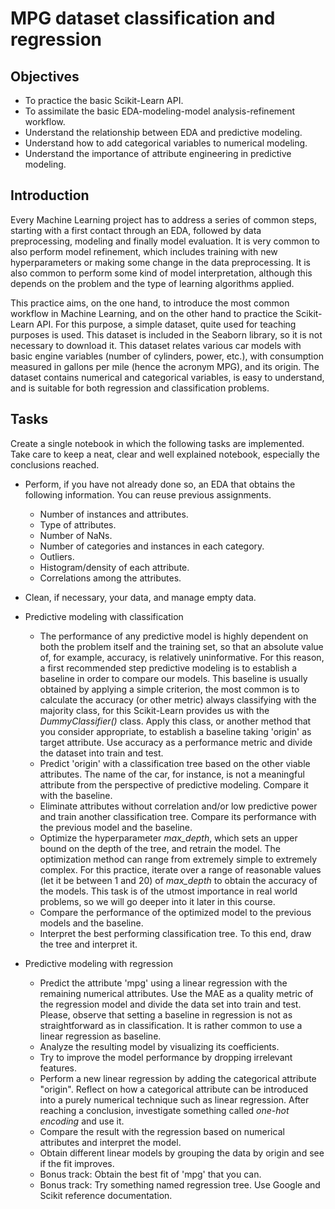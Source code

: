 # MPG dataset classification and regression

## Objectives
- To practice the basic Scikit-Learn API.
- To assimilate the basic EDA-modeling-model analysis-refinement workflow.
- Understand the relationship between EDA and predictive modeling.
- Understand how to add categorical variables to numerical modeling.
- Understand the importance of attribute engineering in predictive modeling.

## Introduction

Every Machine Learning project has to address a series of common steps, starting with a first contact through an EDA, followed by data preprocessing, modeling and finally model evaluation. It is very common to also perform model refinement, which includes training with new hyperparameters or making some change in the data preprocessing. It is also common to perform some kind of model interpretation, although this depends on the problem and the type of learning algorithms applied.

This practice aims, on the one hand, to introduce the most common workflow in Machine Learning, and on the other hand to practice the Scikit-Learn API. For this purpose, a simple dataset, quite used for teaching purposes is used. This dataset is included in the Seaborn library, so it is not necessary to download it. This dataset relates various car models with basic engine variables (number of cylinders, power, etc.), with consumption measured in gallons per mile (hence the acronym MPG), and its origin. The dataset contains numerical and categorical variables, is easy to understand, and is suitable for both regression and classification problems.


## Tasks

Create a single notebook in which the following tasks are implemented. Take care to keep a neat, clear and well explained notebook, especially the conclusions reached.

* Perform, if you have not already done so, an EDA that obtains the following information. You can reuse previous assignments.
    - Number of instances and attributes.
    - Type of attributes.
    - Number of NaNs.
    - Number of categories and instances in each category.
    - Outliers.
    - Histogram/density of each attribute.
    - Correlations among the attributes.

* Clean, if necessary, your data, and manage empty data.

* Predictive modeling with classification
    - The performance of any predictive model is highly dependent on both the problem itself and the training set, so that an absolute value of, for example, accuracy, is relatively uninformative. For this reason, a first recommended step predictive modeling is to establish a baseline in order to compare our models. This baseline is usually obtained by applying a simple criterion, the most common is to calculate the accuracy (or other metric) always classifying with the majority class, for this Scikit-Learn provides us with the *DummyClassifier()* class. Apply this class, or another method that you consider appropriate, to establish a baseline taking 'origin' as target attribute. Use accuracy as a performance metric and divide the dataset into train and test.
    - Predict 'origin' with a classification tree based on the other viable attributes. The name of the car, for instance, is not a meaningful attribute from the perspective of predictive modeling. Compare it with the baseline.
    - Eliminate attributes without correlation and/or low predictive power and train another classification tree. Compare its performance with the previous model and the baseline.
    - Optimize the hyperparameter *max_depth*, which sets an upper bound on the depth of the tree, and retrain the model. The optimization method can range from extremely simple to extremely complex. For this practice, iterate over a range of reasonable values (let it be between 1 and 20) of *max_depth* to obtain the accuracy of the models. This task is of the utmost importance in real world problems, so we will go deeper into it later in this course.
    - Compare the performance of the optimized model to the previous models and the baseline.
    - Interpret the best performing classification tree. To this end, draw the tree and interpret it.

* Predictive modeling with regression
    - Predict the attribute 'mpg' using a linear regression with the remaining numerical attributes. Use the MAE as a quality metric of the regression model and divide the data set into train and test. Please, observe that setting a baseline in regression is not as straightforward as in classification. It is rather common to use a linear regression as baseline.
    - Analyze the resulting model by visualizing its coefficients.
    - Try to improve the model performance by dropping irrelevant features.
    - Perform a new linear regression by adding the categorical attribute "origin". Reflect on how a categorical attribute can be introduced into a purely numerical technique such as linear regression. After reaching a conclusion, investigate something called *one-hot encoding* and use it.
    - Compare the result with the regression based on numerical attributes and interpret the model.
    - Obtain different linear models by grouping the data by origin and see if the fit improves.
    - Bonus track: Obtain the best fit of 'mpg' that you can.
    - Bonus track: Try something named regression tree. Use Google and Scikit reference documentation.
<!--    - Implement a polynomial regression between 'mpg' and 'weight' by adding a new attribute that is the square of the weight and apply a linear regression. Alternatively, you can use the *sklearn.preprocessing.PolynomialFeatures* class from Scikit-Learn, see the documentation for more information.-->

